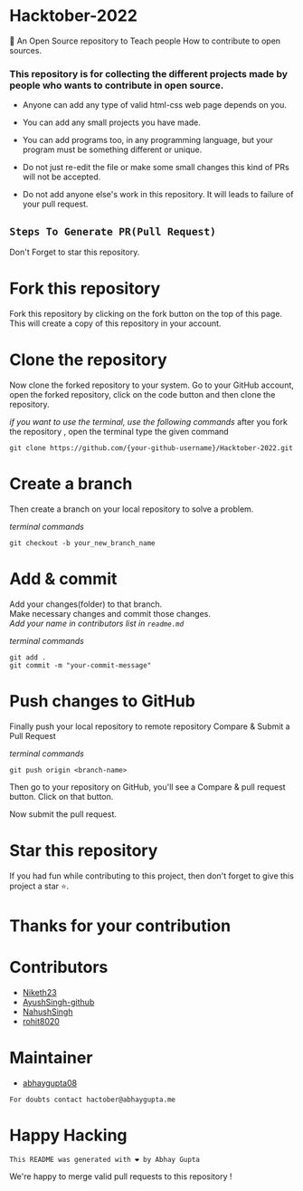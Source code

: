 # Hacktober-2022
🚀 An Open Source repository to Teach people How to contribute to open sources.
### This repository is for collecting the different projects made by people who wants to contribute in open source.



- Anyone can add any type of valid html-css web page depends on you.

- You can add any small projects you have made.

- You can add programs too, in any programming language, but your program must be something different or unique.

- Do not just re-edit the file or make some small changes this kind of PRs will not be accepted.

- Do not add anyone else's work in this repository. It will leads to failure of your pull request.






 
##  `Steps To Generate PR(Pull Request)`

Don't Forget to star this repository.

# Fork this repository

Fork this repository by clicking on the fork button on the top of this page. This will create a copy of this repository in your account.

# Clone the repository

Now clone the forked repository to your system. Go to your GitHub account, open the forked repository, click on the code button and then clone the repository.

*if you want to use the terminal, use the following commands*
after you fork the repository , open the terminal type the given command
```
git clone https://github.com/{your-github-username}/Hacktober-2022.git

```

# Create a branch

Then create a branch on your local repository to solve a problem.

*terminal commands*
```
git checkout -b your_new_branch_name

```


# Add & commit

Add your changes(folder) to that branch. <br/>
Make necessary changes and commit those changes. <br/>
*Add your name in contributors list in `readme.md`*

*terminal commands*
```
git add .
git commit -m "your-commit-message"

```

# Push changes to GitHub

Finally push your local repository to remote repository
Compare & Submit a Pull Request

*terminal commands*
```
git push origin <branch-name>

```

Then go to your repository on GitHub, you'll see a Compare & pull request button. Click on that button.

Now submit the pull request.

# Star this repository

If you had fun while contributing to this project, then don't forget to give this project a star ⭐.

# Thanks for your contribution


# Contributors 

- [Niketh23](https://github.com/Niketh23)
- [AyushSingh-github](https://github.com/AyushSingh-github)
- [NahushSingh](https://github.com/NahushSingh)
- [rohit8020](https://github.com/rohit8020)

# Maintainer

- [abhaygupta08](https://github.com/abhaygupta08)

`For doubts contact hactober@abhaygupta.me`

# Happy Hacking
`This README was generated with ❤️ by Abhay Gupta`



We're happy to merge valid pull requests to this repository !
